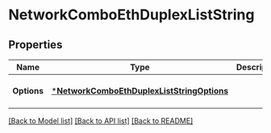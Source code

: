 # NetworkComboEthDuplexListString

## Properties
Name | Type | Description | Notes
------------ | ------------- | ------------- | -------------
**Options** | [***NetworkComboEthDuplexListStringOptions**](Network_Combo_EthDuplexListString_options.md) |  | [optional] [default to null]

[[Back to Model list]](../README.md#documentation-for-models) [[Back to API list]](../README.md#documentation-for-api-endpoints) [[Back to README]](../README.md)

